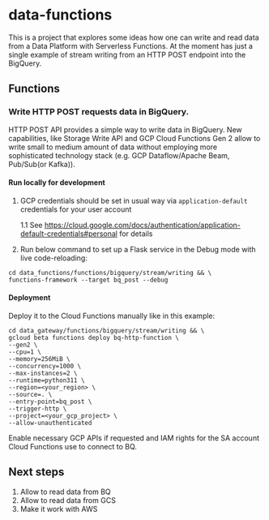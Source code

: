 # data-functions
This is a project that explores some ideas how one can write and read data from a Data Platform with Serverless Functions.
At the moment has just a single example of stream writing from an HTTP POST endpoint into the BigQuery.

## Functions
### Write HTTP POST requests data in BigQuery.
HTTP POST API provides a simple way to write data in BigQuery. New capabilities, like Storage Write API 
and GCP Cloud Functions Gen 2 allow to write small to medium amount of data without employing more sophisticated 
technology stack (e.g. GCP Dataflow/Apache Beam, Pub/Sub(or Kafka)).

#### Run locally for development
1. GCP credentials should be set in usual way via `application-default` credentials for your user account
   
   1.1 See https://cloud.google.com/docs/authentication/application-default-credentials#personal for details
2. Run below command to set up a Flask service in the Debug mode with live code-reloading:
```
cd data_functions/functions/bigquery/stream/writing && \
functions-framework --target bq_post --debug
```

#### Deployment
Deploy it to the Cloud Functions manually like in this example:
```
cd data_gateway/functions/bigquery/stream/writing && \
gcloud beta functions deploy bq-http-function \
--gen2 \
--cpu=1 \
--memory=256MiB \
--concurrency=1000 \
--max-instances=2 \
--runtime=python311 \
--region=<your_region> \
--source=. \
--entry-point=bq_post \
--trigger-http \
--project=<your_gcp_project> \
--allow-unauthenticated
```
Enable necessary GCP APIs if requested and IAM rights for the SA account Cloud Functions use to connect to BQ.

## Next steps
1. Allow to read data from BQ
2. Allow to read data from GCS
3. Make it work with AWS

